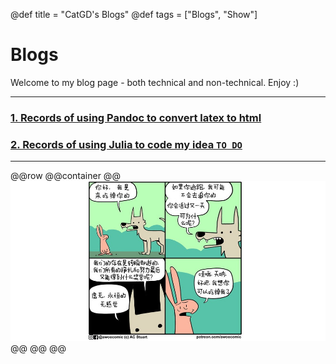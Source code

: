@def title = "CatGD's Blogs"
@def tags = ["Blogs", "Show"]

# Blogs

Welcome to my blog page - both technical and non-technical. Enjoy :)

---

### [1. Records of using Pandoc to convert latex to html](/html/2024-1-23-Pandoc/)


### [2. Records of using Julia to code my idea  `TO DO`](/html/2024-1-24-Pandoc/)

---

@@row
@@container
@@[![](/assets/posts/AfunComic.jpeg)]() @@
@@
@@


<!-- ### [fermions? `图文不相关`](/posts/2022-10-08-fermions) -->

